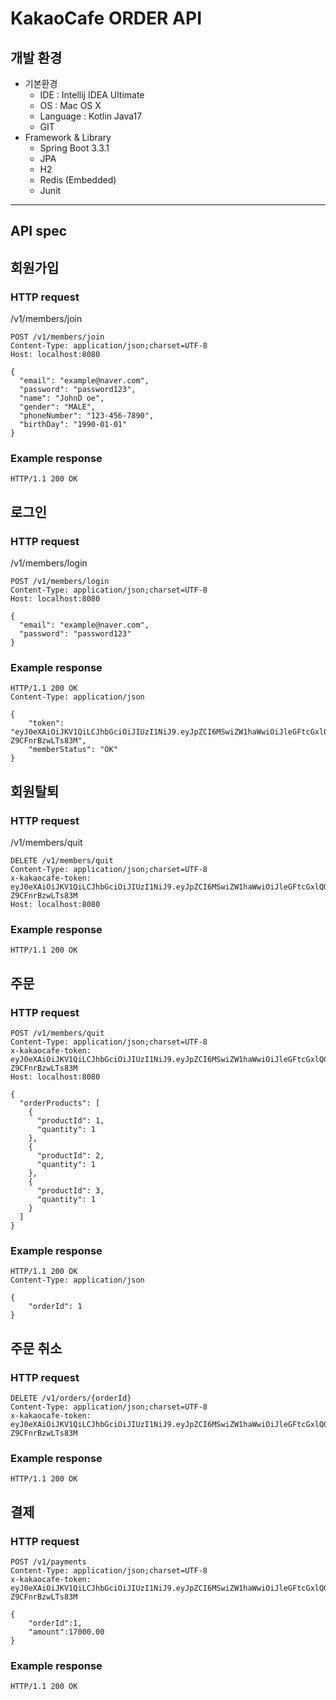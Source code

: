 # KakaoCafe ORDER API
## 개발 환경
- 기본환경
    - IDE : Intellij IDEA Ultimate
    - OS : Mac OS X
    - Language : Kotlin Java17
    - GIT
- Framework & Library
    - Spring Boot 3.3.1
    - JPA
    - H2
    - Redis (Embedded)
    - Junit
---
## API spec
## 회원가입  
### HTTP request
/v1/members/join
```  
POST /v1/members/join  
Content-Type: application/json;charset=UTF-8    
Host: localhost:8080  

{
  "email": "example@naver.com",
  "password": "password123",
  "name": "JohnD oe",
  "gender": "MALE",
  "phoneNumber": "123-456-7890",
  "birthDay": "1990-01-01"
}  
```
### Example response
```
HTTP/1.1 200 OK
```
## 로그인  
### HTTP request
/v1/members/login
```
POST /v1/members/login
Content-Type: application/json;charset=UTF-8
Host: localhost:8080

{
  "email": "example@naver.com",
  "password": "password123"
}
```
### Example response
```
HTTP/1.1 200 OK
Content-Type: application/json

{
    "token": "eyJ0eXAiOiJKV1QiLCJhbGciOiJIUzI1NiJ9.eyJpZCI6MSwiZW1haWwiOiJleGFtcGxlQG5hdmVyLmNvbSIsIm1lbWJlclN0YXR1cyI6Ik9LIiwic3ViIjoidXNlciIsImV4cCI6MTcxOTg0MjM0NX0.MhM4uHHFWtoSjMe2FwscCmWuouH-Z9CFnrBzwLTs83M",
    "memberStatus": "OK"
}
```
## 회원탈퇴  
### HTTP request
/v1/members/quit
```
DELETE /v1/members/quit
Content-Type: application/json;charset=UTF-8
x-kakaocafe-token: eyJ0eXAiOiJKV1QiLCJhbGciOiJIUzI1NiJ9.eyJpZCI6MSwiZW1haWwiOiJleGFtcGxlQG5hdmVyLmNvbSIsIm1lbWJlclN0YXR1cyI6Ik9LIiwic3ViIjoidXNlciIsImV4cCI6MTcxOTg0MjM0NX0.MhM4uHHFWtoSjMe2FwscCmWuouH-Z9CFnrBzwLTs83M
Host: localhost:8080
```
### Example response
```
HTTP/1.1 200 OK
```

## 주문
### HTTP request
```
POST /v1/members/quit
Content-Type: application/json;charset=UTF-8
x-kakaocafe-token: eyJ0eXAiOiJKV1QiLCJhbGciOiJIUzI1NiJ9.eyJpZCI6MSwiZW1haWwiOiJleGFtcGxlQG5hdmVyLmNvbSIsIm1lbWJlclN0YXR1cyI6Ik9LIiwic3ViIjoidXNlciIsImV4cCI6MTcxOTg0MjM0NX0.MhM4uHHFWtoSjMe2FwscCmWuouH-Z9CFnrBzwLTs83M
Host: localhost:8080

{
  "orderProducts": [
    {
      "productId": 1,
      "quantity": 1
    },
    {
      "productId": 2,
      "quantity": 1
    },
    {
      "productId": 3,
      "quantity": 1
    }
  ]
}
```
### Example response
```
HTTP/1.1 200 OK
Content-Type: application/json

{
    "orderId": 1
}
```
## 주문 취소
### HTTP request
```
DELETE /v1/orders/{orderId}
Content-Type: application/json;charset=UTF-8
x-kakaocafe-token: eyJ0eXAiOiJKV1QiLCJhbGciOiJIUzI1NiJ9.eyJpZCI6MSwiZW1haWwiOiJleGFtcGxlQG5hdmVyLmNvbSIsIm1lbWJlclN0YXR1cyI6Ik9LIiwic3ViIjoidXNlciIsImV4cCI6MTcxOTg0MjM0NX0.MhM4uHHFWtoSjMe2FwscCmWuouH-Z9CFnrBzwLTs83M
```
### Example response
```
HTTP/1.1 200 OK
```
## 결제
### HTTP request
```
POST /v1/payments
Content-Type: application/json;charset=UTF-8
x-kakaocafe-token: eyJ0eXAiOiJKV1QiLCJhbGciOiJIUzI1NiJ9.eyJpZCI6MSwiZW1haWwiOiJleGFtcGxlQG5hdmVyLmNvbSIsIm1lbWJlclN0YXR1cyI6Ik9LIiwic3ViIjoidXNlciIsImV4cCI6MTcxOTg0MjM0NX0.MhM4uHHFWtoSjMe2FwscCmWuouH-Z9CFnrBzwLTs83M

{
    "orderId":1,
    "amount":17000.00
}
```
### Example response
```
HTTP/1.1 200 OK
```
